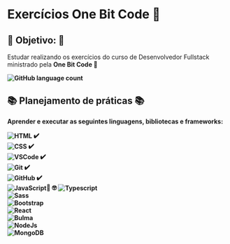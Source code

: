 # Exercícios One Bit Code :metal:

## :dart: Objetivo: :dart:

Estudar realizando os exercícios do curso de Desenvolvedor Fullstack ministrado pela <strong> One Bit Code :metal:

![GitHub language count](https://img.shields.io/github/languages/count/agathateixeira/exercicios-one-bit-code)

## :books: Planejamento de práticas :books:

Aprender e executar as seguintes linguagens, bibliotecas e frameworks:

<img  align="center"  alt="HTML"  src="https://img.shields.io/badge/HTML5-E34F26?style=for-the-badge&logo=html5&logoColor=white"> :heavy_check_mark:
<br>
<img  align="center"  alt="CSS"  src="https://img.shields.io/badge/CSS3-1572B6?style=for-the-badge&logo=css3&logoColor=white"> :heavy_check_mark:
<br>
<img  align="center"  alt="VSCode"  src="https://img.shields.io/badge/Visual_Studio_Code-0078D4?style=for-the-badge&logo=visual%20studio%20code&logoColor=white"> :heavy_check_mark:
<br>
<img  align="center"  alt="Git"  src="https://img.shields.io/badge/GIT-E44C30?style=for-the-badge&logo=git&logoColor=white"> :heavy_check_mark:
<br>
<img  align="center"  alt="GitHub"  src="https://img.shields.io/badge/GitHub-100000?style=for-the-badge&logo=github&logoColor=white"> :heavy_check_mark:
<br>
<img  align="center"  alt="JavaScript" 
src="https://img.shields.io/badge/JavaScript-F7DF1E?style=for-the-badge&logo=javascript&logoColor=black
">:dart: :nerd_face:
<img  align="center"  alt="Typescript"  
src= "https://img.shields.io/badge/-TypeScript-007ACC?style=for-the-badge&logo=typescript&logoColor=white">
<br>
<img  align="center"  alt="Sass" 
src="https://img.shields.io/badge/Sass-CC6699?style=for-the-badge&logo=sass&logoColor=white">
<br>
<img  align="center"  alt="Bootstrap" 
src="https://img.shields.io/badge/Bootstrap-563D7C?style=for-the-badge&logo=bootstrap&logoColor=white
">
<br>
<img  align="center"  alt="React" 
src="https://img.shields.io/badge/React-61DAFB?style=for-the-badge&logo=react&logoColor=black
">
<br>
<img  align="center"  alt="Bulma"
src="https://img.shields.io/badge/Bulma-00D1B2?style=for-the-badge&logo=bulma&logoColor=white
">
<br>
<img  align="center"  alt="NodeJs"
src="https://img.shields.io/badge/Node.js-43853D?style=for-the-badge&logo=node.js&logoColor=white
">
<br>
<img  align="center"  alt="MongoDB"
src="https://img.shields.io/badge/MongoDB-4EA94B?style=for-the-badge&logo=mongodb&logoColor=white
">
